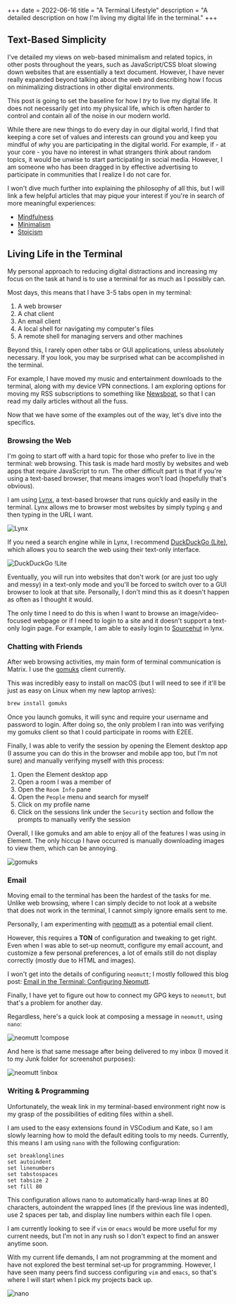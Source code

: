 +++
date = 2022-06-16
title = "A Terminal Lifestyle"
description = "A detailed description on how I'm living my digital life in the terminal."
+++

## Text-Based Simplicity

I've detailed my views on web-based minimalism and related topics, in other 
posts throughout the years, such as JavaScript/CSS bloat slowing down websites 
that are essentially a text document. However, I have never really expanded 
beyond talking about the web and describing how I focus on minimalizing 
distractions in other digital environments.

This post is going to set the baseline for how I *try* to live my digital life. 
It does not necessarily get into my physical life, which is often harder to 
control and contain all of the noise in our modern world.

While there are new things to do every day in our digital world, I find that 
keeping a core set of values and interests can ground you and keep you mindful 
of *why* you are participating in the digital world. For example, if - at your 
core - you have no interest in what strangers think about random topics, it 
would be unwise to start participating in social media. However, I am someone 
who has been dragged in by effective advertising to participate in communities 
that I realize I do not care for.

I won't dive much further into explaining the philosophy of all this, but I will 
link a few helpful articles that may pique your interest if you're in search of 
more meaningful experiences:

- [Mindfulness](https://en.wikipedia.org/wiki/Mindfulness)
- [Minimalism](https://en.wikipedia.org/wiki/Minimalism)
- [Stoicism](https://en.wikipedia.org/wiki/Stoicism)

## Living Life in the Terminal 

My personal approach to reducing digital distractions and increasing my focus on 
the task at hand is to use a terminal for as much as I possibly can.

Most days, this means that I have 3-5 tabs open in my terminal:

1. A web browser
2. A chat client
3. An email client
4. A local shell for navigating my computer's files
5. A remote shell for managing servers and other machines

Beyond this, I rarely open other tabs or GUI applications, unless absolutely 
necessary. If you look, you may be surprised what can be accomplished in the 
terminal.

For example, I have moved my music and entertainment downloads to the 
terminal, along with my device VPN connections. I am exploring options for 
moving my RSS subscriptions to something like [Newsboat](https://newsboat.org/), 
so that I can read my daily articles without all the fuss.

Now that we have some of the examples out of the way, let's dive into the 
specifics.

### Browsing the Web

I'm going to start off with a hard topic for those who prefer to live in the 
terminal: web browsing. This task is made hard mostly by websites and web apps 
that require JavaScript to run. The other difficult part is that if you're using 
a text-based browser, that means images won't load (hopefully that's obvious).

I am using [Lynx](https://lynx.invisible-island.net), a text-based browser that 
runs quickly and easily in the terminal. Lynx allows me to browser most websites 
by simply typing `g` and then typing in the URL I want.

![Lynx](https://img.cleberg.io/blog/20220616-terminal-lifestyle/lynx.png)

If you need a search engine while in Lynx, I recommend [DuckDuckGo 
(Lite)](https://lite.duckduckgo.com/lite/), which allows you to search the web 
using their text-only interface.

![DuckDuckGo 
!Lite](https://img.cleberg.io/blog/20220616-terminal-lifestyle/ddg.png)

Eventually, you will run into websites that don't work (or are just too ugly 
and messy) in a text-only mode and you'll be forced to switch over to a GUI 
browser to look at that site. Personally, I don't mind this as it doesn't happen 
as often as I thought it would.

The only time I need to do this is when I want to browse an image/video-focused 
webpage or if I need to login to a site and it doesn't support a text-only login 
page. For example, I am able to easily login to [Sourcehut](https://sr.ht) in 
lynx.

### Chatting with Friends

After web browsing activities, my main form of terminal communication is Matrix. 
I use the [gomuks](https://docs.mau.fi/gomuks/) client currently.

This was incredibly easy to install on macOS (but I will need to see if it'll 
be just as easy on Linux when my new laptop arrives):

```bash
brew install gomuks
```

Once you launch gomuks, it will sync and require your username and password to 
login. After doing so, the only problem I ran into was verifying my gomuks 
client so that I could participate in rooms with E2EE.

Finally, I was able to verify the session by opening the Element desktop app (I 
assume you can do this in the browser and mobile app too, but I'm not sure) and 
manually verifying myself with this process:

1. Open the Element desktop app
2. Open a room I was a member of
3. Open the `Room Info` pane
4. Open the `People` menu and search for myself
5. Click on my profile name
6. Click on the sessions link under the `Security` section and follow the 
prompts to manually verify the session

Overall, I like gomuks and am able to enjoy all of the features I was using in 
Element. The only hiccup I have occurred is manually downloading images to view 
them, which can be annoying.

![gomuks](https://img.cleberg.io/blog/20220616-terminal-lifestyle/gomuks.png)

### Email

Moving email to the terminal has been the hardest of the tasks for me. Unlike 
web browsing, where I can simply decide to not look at a website that does not 
work in the terminal, I cannot simply ignore emails sent to me.

Personally, I am experimenting with [neomutt](https://neomutt.org/) as a 
potential email client.

However, this requires a **TON** of configuration and tweaking to get right. 
Even when I was able to set-up neomutt, configure my email account, and 
customize a few personal preferences, a lot of emails still do not display 
correctly (mostly due to HTML and images).

I won't get into the details of configuring `neomutt`; I mostly followed this 
blog post: [Email in the Terminal: Configuring 
Neomutt](https://gideonwolfe.com/posts/workflow/neomutt/intro/).

Finally, I have yet to figure out how to connect my GPG keys to `neomutt`, but 
that's a problem for another day.

Regardless, here's a quick look at composing a message in `neomutt`, using 
`nano`:

![neomutt 
!compose](https://img.cleberg.io/blog/20220616-terminal-lifestyle/neomutt_compose.png)

And here is that same message after being delivered to my inbox (I moved it to 
my Junk folder for screenshot purposes):

![neomutt 
!inbox](https://img.cleberg.io/blog/20220616-terminal-lifestyle/neomutt_inbox.png)

### Writing & Programming

Unfortunately, the weak link in my terminal-based environment right now is my 
grasp of the possibilities of editing files within a shell.

I am used to the easy extensions found in VSCodium and Kate, so I am slowly 
learning how to mold the default editing tools to my needs. Currently, this 
means I am using `nano` with the following configuration:

```config
set breaklonglines
set autoindent
set linenumbers
set tabstospaces
set tabsize 2
set fill 80
```

This configuration allows nano to automatically hard-wrap lines at 80 
characters, autoindent the wrapped lines (if the previous line was indented), 
use 2 spaces per tab, and display line numbers within each file I open.

I am currently looking to see if `vim` or `emacs` would be more useful for my 
current needs, but I'm not in any rush so I don't expect to find an answer 
anytime soon.

With my current life demands, I am not programming at the moment and have not 
explored the best terminal set-up for programming. However, I have seen many 
peers find success configuring `vim` and `emacs`, so that's where I will start 
when I pick my projects back up.

![nano](https://img.cleberg.io/blog/20220616-terminal-lifestyle/nano.png)
